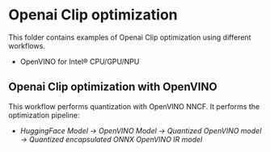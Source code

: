 # Openai Clip optimization

This folder contains examples of Openai Clip optimization using different workflows.

- OpenVINO for Intel® CPU/GPU/NPU

## Openai Clip optimization with OpenVINO

This workflow performs quantization with OpenVINO NNCF. It performs the optimization pipeline:

- *HuggingFace Model -> OpenVINO Model -> Quantized OpenVINO model -> Quantized encapsulated ONNX OpenVINO IR model*
